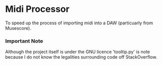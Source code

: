 # Midi Processor
To speed up the process of importing midi into a DAW (particuarly from Musescore).

### Important Note
Although the project itself is under the GNU licence 'tooltip.py' is note because I do not know the legalities surrounding code off StackOverflow.
